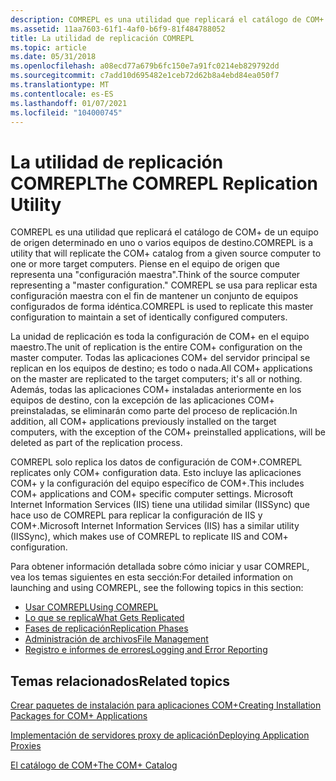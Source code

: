 ```yaml
---
description: COMREPL es una utilidad que replicará el catálogo de COM+ de un equipo de origen determinado en uno o varios equipos de destino.
ms.assetid: 11aa7603-61f1-4af0-b6f9-81f484788052
title: La utilidad de replicación COMREPL
ms.topic: article
ms.date: 05/31/2018
ms.openlocfilehash: a08ecd77a679b6fc150e7a91fc0214eb829792dd
ms.sourcegitcommit: c7add10d695482e1ceb72d62b8a4ebd84ea050f7
ms.translationtype: MT
ms.contentlocale: es-ES
ms.lasthandoff: 01/07/2021
ms.locfileid: "104000745"
---
```

# <a name="the-comrepl-replication-utility"></a><span data-ttu-id="ee04f-103">La utilidad de replicación COMREPL</span><span class="sxs-lookup"><span data-stu-id="ee04f-103">The COMREPL Replication Utility</span></span>

<span data-ttu-id="ee04f-104">COMREPL es una utilidad que replicará el catálogo de COM+ de un equipo de origen determinado en uno o varios equipos de destino.</span><span class="sxs-lookup"><span data-stu-id="ee04f-104">COMREPL is a utility that will replicate the COM+ catalog from a given source computer to one or more target computers.</span></span> <span data-ttu-id="ee04f-105">Piense en el equipo de origen que representa una "configuración maestra".</span><span class="sxs-lookup"><span data-stu-id="ee04f-105">Think of the source computer representing a "master configuration."</span></span> <span data-ttu-id="ee04f-106">COMREPL se usa para replicar esta configuración maestra con el fin de mantener un conjunto de equipos configurados de forma idéntica.</span><span class="sxs-lookup"><span data-stu-id="ee04f-106">COMREPL is used to replicate this master configuration to maintain a set of identically configured computers.</span></span>

<span data-ttu-id="ee04f-107">La unidad de replicación es toda la configuración de COM+ en el equipo maestro.</span><span class="sxs-lookup"><span data-stu-id="ee04f-107">The unit of replication is the entire COM+ configuration on the master computer.</span></span> <span data-ttu-id="ee04f-108">Todas las aplicaciones COM+ del servidor principal se replican en los equipos de destino; es todo o nada.</span><span class="sxs-lookup"><span data-stu-id="ee04f-108">All COM+ applications on the master are replicated to the target computers; it's all or nothing.</span></span> <span data-ttu-id="ee04f-109">Además, todas las aplicaciones COM+ instaladas anteriormente en los equipos de destino, con la excepción de las aplicaciones COM+ preinstaladas, se eliminarán como parte del proceso de replicación.</span><span class="sxs-lookup"><span data-stu-id="ee04f-109">In addition, all COM+ applications previously installed on the target computers, with the exception of the COM+ preinstalled applications, will be deleted as part of the replication process.</span></span>

<span data-ttu-id="ee04f-110">COMREPL solo replica los datos de configuración de COM+.</span><span class="sxs-lookup"><span data-stu-id="ee04f-110">COMREPL replicates only COM+ configuration data.</span></span> <span data-ttu-id="ee04f-111">Esto incluye las aplicaciones COM+ y la configuración del equipo específico de COM+.</span><span class="sxs-lookup"><span data-stu-id="ee04f-111">This includes COM+ applications and COM+ specific computer settings.</span></span> <span data-ttu-id="ee04f-112">Microsoft Internet Information Services (IIS) tiene una utilidad similar (IISSync) que hace uso de COMREPL para replicar la configuración de IIS y COM+.</span><span class="sxs-lookup"><span data-stu-id="ee04f-112">Microsoft Internet Information Services (IIS) has a similar utility (IISSync), which makes use of COMREPL to replicate IIS and COM+ configuration.</span></span>

<span data-ttu-id="ee04f-113">Para obtener información detallada sobre cómo iniciar y usar COMREPL, vea los temas siguientes en esta sección:</span><span class="sxs-lookup"><span data-stu-id="ee04f-113">For detailed information on launching and using COMREPL, see the following topics in this section:</span></span>

-   [<span data-ttu-id="ee04f-114">Usar COMREPL</span><span class="sxs-lookup"><span data-stu-id="ee04f-114">Using COMREPL</span></span>](using-comrepl.md)
-   [<span data-ttu-id="ee04f-115">Lo que se replica</span><span class="sxs-lookup"><span data-stu-id="ee04f-115">What Gets Replicated</span></span>](what-gets-replicated.md)
-   [<span data-ttu-id="ee04f-116">Fases de replicación</span><span class="sxs-lookup"><span data-stu-id="ee04f-116">Replication Phases</span></span>](replication-phases.md)
-   [<span data-ttu-id="ee04f-117">Administración de archivos</span><span class="sxs-lookup"><span data-stu-id="ee04f-117">File Management</span></span>](file-management.md)
-   [<span data-ttu-id="ee04f-118">Registro e informes de errores</span><span class="sxs-lookup"><span data-stu-id="ee04f-118">Logging and Error Reporting</span></span>](logging-and-error-reporting.md)

## <a name="related-topics"></a><span data-ttu-id="ee04f-119">Temas relacionados</span><span class="sxs-lookup"><span data-stu-id="ee04f-119">Related topics</span></span>

<dl> <dt>

[<span data-ttu-id="ee04f-120">Crear paquetes de instalación para aplicaciones COM+</span><span class="sxs-lookup"><span data-stu-id="ee04f-120">Creating Installation Packages for COM+ Applications</span></span>](creating-installation-packages-for-com--applications.md)
</dt> <dt>

[<span data-ttu-id="ee04f-121">Implementación de servidores proxy de aplicación</span><span class="sxs-lookup"><span data-stu-id="ee04f-121">Deploying Application Proxies</span></span>](deploying-application-proxies.md)
</dt> <dt>

[<span data-ttu-id="ee04f-122">El catálogo de COM+</span><span class="sxs-lookup"><span data-stu-id="ee04f-122">The COM+ Catalog</span></span>](the-com--catalog.md)
</dt> </dl>

 

 



